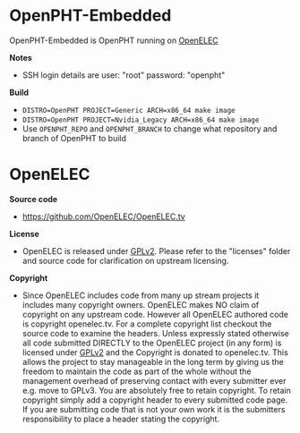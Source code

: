 # OpenPHT-Embedded

OpenPHT-Embedded is OpenPHT running on [OpenELEC](http://www.openelec.tv)

**Notes**

* SSH login details are user: "root" password: "openpht"

**Build**

* `DISTRO=OpenPHT PROJECT=Generic ARCH=x86_64 make image`
* `DISTRO=OpenPHT PROJECT=Nvidia_Legacy ARCH=x86_64 make image`
* Use `OPENPHT_REPO` and `OPENPHT_BRANCH` to change what repository and branch of OpenPHT to build

# OpenELEC

**Source code**

* https://github.com/OpenELEC/OpenELEC.tv

**License**

* OpenELEC is released under [GPLv2](http://www.gnu.org/licenses/gpl-2.0.html). Please refer to the "licenses" folder and 
  source code for clarification on upstream licensing.

**Copyright**

* Since OpenELEC includes code from many up stream projects it includes many 
  copyright owners. OpenELEC makes NO claim of copyright on any upstream code. 
  However all OpenELEC authored code is copyright openelec.tv.
  For a complete copyright list checkout the source code to examine the headers.
  Unless expressly stated otherwise all code submitted DIRECTLY to the OpenELEC 
  project (in any form) is licensed under [GPLv2](http://www.gnu.org/licenses/gpl-2.0.html) and the Copyright is donated to 
  openelec.tv.
  This allows the project to stay manageable in the long term by giving us the
  freedom to maintain the code as part of the whole without the management 
  overhead of preserving contact with every submitter ever e.g. move to GPLv3.
  You are absolutely free to retain copyright. To retain copyright simply add a 
  copyright header to every submitted code page.
  If you are submitting code that is not your own work it is the submitters 
  responsibility to place a header stating the copyright. 
